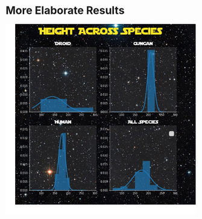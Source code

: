# More Elaborate Results

![Height vs. Gender](https://raw.githubusercontent.com/timothy-salazar/swapi/master/assets/images/height_vs_species_2.jpg)

